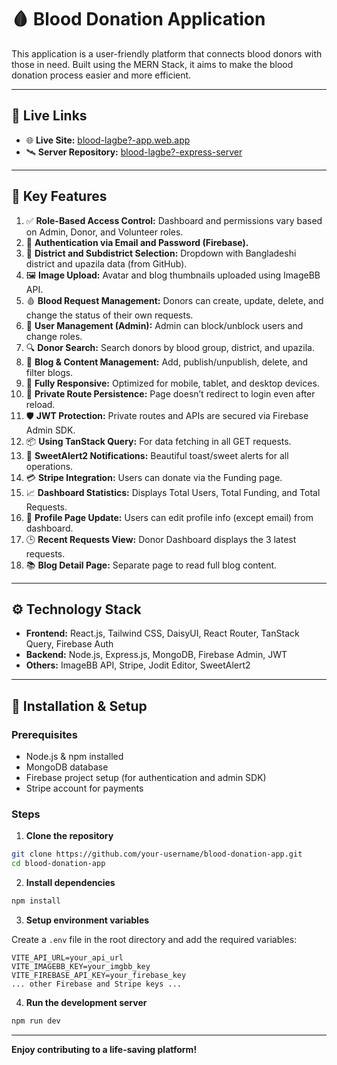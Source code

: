 # 🩸 Blood Donation Application

This application is a user-friendly platform that connects blood donors with those in need. Built using the MERN Stack, it aims to make the blood donation process easier and more efficient.

---

## 🔗 Live Links

- 🌐 **Live Site:** [blood-lagbe?-app.web.app](https://blood-lagbe-6aef7.web.app)
- 🛰 **Server Repository:** [blood-lagbe?-express-server](https://github.com/md-rafi-3/BloodLagbe-server)

---

## 🌟 Key Features

1. ✅ **Role-Based Access Control:** Dashboard and permissions vary based on Admin, Donor, and Volunteer roles.
2. 🔐 **Authentication via Email and Password (Firebase).**
3. 🏥 **District and Subdistrict Selection:** Dropdown with Bangladeshi district and upazila data (from GitHub).
4. 🖼️ **Image Upload:** Avatar and blog thumbnails uploaded using ImageBB API.
5. 🩸 **Blood Request Management:** Donors can create, update, delete, and change the status of their own requests.
6. 👥 **User Management (Admin):** Admin can block/unblock users and change roles.
7. 🔍 **Donor Search:** Search donors by blood group, district, and upazila.
8. 📝 **Blog & Content Management:** Add, publish/unpublish, delete, and filter blogs.
9. 📱 **Fully Responsive:** Optimized for mobile, tablet, and desktop devices.
10. 🔐 **Private Route Persistence:** Page doesn’t redirect to login even after reload.
11. 🛡️ **JWT Protection:** Private routes and APIs are secured via Firebase Admin SDK.
12. 📦 **Using TanStack Query:** For data fetching in all GET requests.
13. 📢 **SweetAlert2 Notifications:** Beautiful toast/sweet alerts for all operations.
14. 💳 **Stripe Integration:** Users can donate via the Funding page.
15. 📈 **Dashboard Statistics:** Displays Total Users, Total Funding, and Total Requests.
16. 👤 **Profile Page Update:** Users can edit profile info (except email) from dashboard.
17. 🕒 **Recent Requests View:** Donor Dashboard displays the 3 latest requests.
18. 📚 **Blog Detail Page:** Separate page to read full blog content.

---

## ⚙️ Technology Stack

- **Frontend:** React.js, Tailwind CSS, DaisyUI, React Router, TanStack Query, Firebase Auth
- **Backend:** Node.js, Express.js, MongoDB, Firebase Admin, JWT
- **Others:** ImageBB API, Stripe, Jodit Editor, SweetAlert2

---

## 🚀 Installation & Setup

### Prerequisites

- Node.js & npm installed
- MongoDB database
- Firebase project setup (for authentication and admin SDK)
- Stripe account for payments

### Steps

1. **Clone the repository**

```bash
git clone https://github.com/your-username/blood-donation-app.git
cd blood-donation-app
```

2. **Install dependencies**

```bash
npm install
```

3. **Setup environment variables**

Create a `.env` file in the root directory and add the required variables:

```
VITE_API_URL=your_api_url
VITE_IMAGEBB_KEY=your_imgbb_key
VITE_FIREBASE_API_KEY=your_firebase_key
... other Firebase and Stripe keys ...
```

4. **Run the development server**

```bash
npm run dev
```



---

**Enjoy contributing to a life-saving platform!**

